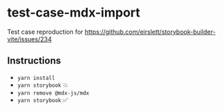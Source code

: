 # test-case-mdx-import

Test case reproduction for https://github.com/eirslett/storybook-builder-vite/issues/234

## Instructions

- `yarn install`
- `yarn storybook` 💥
- `yarn remove @mdx-js/mdx`
- `yarn storybook` ✅
